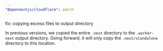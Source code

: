 ```yaml
---
"@opennextjs/cloudflare": patch
---
```


fix: copying excess files to output directory

In previous versions, we copied the entire `.next` directory to the `.worker-next` output directory. Going forward, it will only copy the `.next/standalone` directory to this location.
